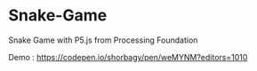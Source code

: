 # Snake-Game


Snake Game with P5.js from Processing Foundation 


Demo : 
https://codepen.io/shorbagy/pen/weMYNM?editors=1010

